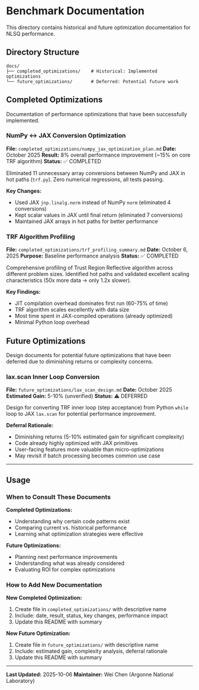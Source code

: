 # Benchmark Documentation

This directory contains historical and future optimization documentation for NLSQ performance.

## Directory Structure

```
docs/
├── completed_optimizations/    # Historical: Implemented optimizations
└── future_optimizations/       # Deferred: Potential future work
```

## Completed Optimizations

Documentation of performance optimizations that have been successfully implemented.

### NumPy ↔ JAX Conversion Optimization
**File:** `completed_optimizations/numpy_jax_optimization_plan.md`
**Date:** October 2025
**Result:** 8% overall performance improvement (~15% on core TRF algorithm)
**Status:** ✅ COMPLETED

Eliminated 11 unnecessary array conversions between NumPy and JAX in hot paths (`trf.py`). Zero numerical regressions, all tests passing.

**Key Changes:**
- Used JAX `jnp.linalg.norm` instead of NumPy `norm` (eliminated 4 conversions)
- Kept scalar values in JAX until final return (eliminated 7 conversions)
- Maintained JAX arrays in hot paths for better performance

### TRF Algorithm Profiling
**File:** `completed_optimizations/trf_profiling_summary.md`
**Date:** October 6, 2025
**Purpose:** Baseline performance analysis
**Status:** ✅ COMPLETED

Comprehensive profiling of Trust Region Reflective algorithm across different problem sizes. Identified hot paths and validated excellent scaling characteristics (50x more data → only 1.2x slower).

**Key Findings:**
- JIT compilation overhead dominates first run (60-75% of time)
- TRF algorithm scales excellently with data size
- Most time spent in JAX-compiled operations (already optimized)
- Minimal Python loop overhead

## Future Optimizations

Design documents for potential future optimizations that have been deferred due to diminishing returns or complexity concerns.

### lax.scan Inner Loop Conversion
**File:** `future_optimizations/lax_scan_design.md`
**Date:** October 2025
**Estimated Gain:** 5-10% (unverified)
**Status:** ⚠️ DEFERRED

Design for converting TRF inner loop (step acceptance) from Python `while` loop to JAX `lax.scan` for potential performance improvement.

**Deferral Rationale:**
- Diminishing returns (5-10% estimated gain for significant complexity)
- Code already highly optimized with JAX primitives
- User-facing features more valuable than micro-optimizations
- May revisit if batch processing becomes common use case

---

## Usage

### When to Consult These Documents

**Completed Optimizations:**
- Understanding why certain code patterns exist
- Comparing current vs. historical performance
- Learning what optimization strategies were effective

**Future Optimizations:**
- Planning next performance improvements
- Understanding what was already considered
- Evaluating ROI for complex optimizations

### How to Add New Documentation

**New Completed Optimization:**
1. Create file in `completed_optimizations/` with descriptive name
2. Include: date, result, status, key changes, performance impact
3. Update this README with summary

**New Future Optimization:**
1. Create file in `future_optimizations/` with descriptive name
2. Include: estimated gain, complexity analysis, deferral rationale
3. Update this README with summary

---

**Last Updated:** 2025-10-06
**Maintainer:** Wei Chen (Argonne National Laboratory)
